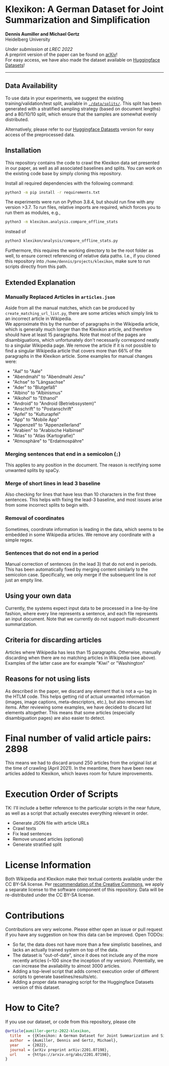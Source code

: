 # Klexikon: A German Dataset for Joint Summarization and Simplification
**Dennis Aumiller and Michael Gertz**  
Heidelberg University  

*Under submission at LREC 2022*  
A preprint version of the paper can be found on [arXiv](https://arxiv.org/abs/2201.07198)!  
For easy access, we have also made the dataset available on [Huggingface Datasets](https://huggingface.co/datasets/dennlinger/klexikon)!

-------------------------------------------------------------------------------------------
## Data Availability
To use data in your experiments, we suggest the existing training/validation/test split, available in [`./data/splits/`](./data/splits).
This split has been generated with a stratified sampling strategy (based on document lengths) and a 80/10/10 split, which ensure that the samples are somewhat evenly distributed.

Alternatively, please refer to our [Huggingface Datasets](https://huggingface.co/datasets/dennlinger/klexikon) version for easy access of the preprocessed data.


## Installation

This repository contains the code to crawl the Klexikon data set presented in our paper,
as well as all associated baselines and splits.
You can work on the existing code base by simply cloning this repository.

Install all required dependencies with the following command:
```bash
python3 -m pip install -r requirements.txt
```
The experiments were run on Python 3.8.4, but should run fine with any version >3.7.
To run files, relative imports are required, which forces you to run them as modules, e.g.,

```bash
python3 -m klexikon.analysis.compare_offline_stats
```
instead of
```bash
python3 klexikon/analysis/compare_offline_stats.py
```
Furthermore, this requires the working directory to be the root folder as well,
to ensure correct referencing of relative data paths.
I.e., if you cloned this repository into `/home/dennis/projects/klexikon`,
make sure to run scripts directly from this path.

## Extended Explanation
### Manually Replaced Articles in `articles.json`
Aside from all the manual matches, which can be produced by `create_matching_url_list.py`,
there are some articles which simply link to an incorrect article in Wikipedia.  
We approximate this by the number of paragraphs in the Wikipedia article, 
which is generally much longer than the Klexikon article, and therefore should have at least 15 paragraphs.
Note that most of the pages are disambiguations, which unfortunately don't necessarily
correspond neatly to a singular Wikipedia page. We remove the article if it is not possible to find a singular Wikipedia article
that covers more than 66% of the paragraphs in the Klexikon article.
Some examples for manual changes were:

* "Aal" to "Aale"
* "Abendmahl" to "Abendmahl Jesu"
* "Achse" to "Längsachse"
* "Ader" to "Blutgefäß"
* "Albino" to "Albinismus"
* "Alkohol" to "Ethanol"
* "Android" to "Android (Betriebssystem)"
* "Anschrift" to "Postanschrift"
* "Apfel" to "Kulturapfel"
* "App" to "Mobile App"
* "Appenzell" to "Appenzellerland"
* "Arabien" to "Arabische Halbinsel"
* "Atlas" to "Atlas (Kartografie)"
* "Atmosphäre" to "Erdatmospähre"


### Merging sentences that end in a semicolon (`;`)
This applies to any position in the document. The reason is rectifying some unwanted splits by spaCy.

### Merge of short lines in lead 3 baseline
Also checking for lines that have less than 10 characters in the first three sentences.
This helps with fixing the lead-3 baseline, and most issues arise from some incorrect splits to begin with.

### Removal of coordinates
Sometimes, coordinate information is leading in the data, which seems to be embedded in some Wikipedia articles.
We remove any coordinate with a simple regex.

### Sentences that do not end in a period
Manual correction of sentences (in the lead 3) that do not end in periods.
This has been automatically fixed by merging content similarly to the semicolon case.
Specifically, we only merge if the subsequent line is *not* just an empty line.

## Using your own data
Currently, the systems expect input data to be processed in a line-by-line fashion,
where every line represents a sentence, and each file represents an input document.
Note that we currently do not support multi-document summarization.

## Criteria for discarding articles
Articles where Wikipedia has less than 15 paragraphs.
Otherwise, manually discarding when there are no matching articles in Wikipedia (see above).
Examples of the latter case are for example "Kiwi" or "Washington"

## Reasons for not using lists
As described in the paper, we discard any element that is not a `<p>` tag in the HTLM code.
This helps getting rid of actual unwanted information (images, image captions, meta-descriptors, etc.),
but also removes list items. After reviewing some examples, we have decided to discard list elements altogether.
This means that some articles (especially disambiguation pages) are also easier to detect.

# Final number of valid article pairs: 2898
This means we had to discard around 250 articles from the original list at the time of crawling (April 2021).
In the meantime, there have been new articles added to Klexikon, which leaves room for future improvements.

# Execution Order of Scripts
TK: I'll include a better reference to the particular scripts in the near future, as well as a script that actually executes everything relevant in order.

* Generate JSON file with article URLs
* Crawl texts
* Fix lead sentences
* Remove unused articles (optional)
* Generate stratified split

# License Information
Both Wikipedia and Klexikon make their textual contents available under the CC BY-SA license.
Per [recommendation of the Creative Commons](https://creativecommons.org/faq/#can-i-apply-a-creative-commons-license-to-software), we apply a separate license to the software component of this repository.
Data will be re-distributed under the CC BY-SA license.

# Contributions
Contributions are very welcome. Please either open an issue or pull request if you have any suggestion on how this data can be improved.
Open TODOs:

* So far, the data does not have more than a few simplistic baselines, and lacks an actually trained system on top of the data.
* The dataset is "out-of-date", since it does not include any of the more recently articles (~100 since the inception of my version). Potentially, we can increase the availability to almost 3000 articles.
* Adding a top-level script that adds correct execution order of different scripts to generate baselines/results/etc.
* Adding a proper data managing script for the Huggingface Datasets version of this dataset.

# How to Cite?
If you use our dataset, or code from this repository, please cite
```bibtex
@article{aumiller-gertz-2022-klexikon,  
  title   = {{Klexikon: A German Dataset for Joint Summarization and Simplification}},  
  author  = {Aumiller, Dennis and Gertz, Michael},  
  year    = {2022},  
  journal = {arXiv preprint arXiv:2201.07198},  
  url     = {https://arxiv.org/abs/2201.07198},  
}
```
